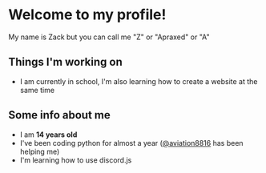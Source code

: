 # Welcome to my profile!
My name is Zack but you can call me "Z" or "Apraxed" or "A"

Things I'm working on
-
- I am currently in school, I'm also learning how to create a website at the same time

Some info about me
-
- I am **14 years old**
- I've been coding python for almost a year ([@aviation8816](https://github.com/aviation8816) has been helping me)
- I'm learning how to use discord.js

<!---
ZbotDyn0/ZbotDyn0 is a ✨ special ✨ repository because its `README.md` (this on your GitHub profile.
You can click the Preview link to take a look at your changes.
--->
